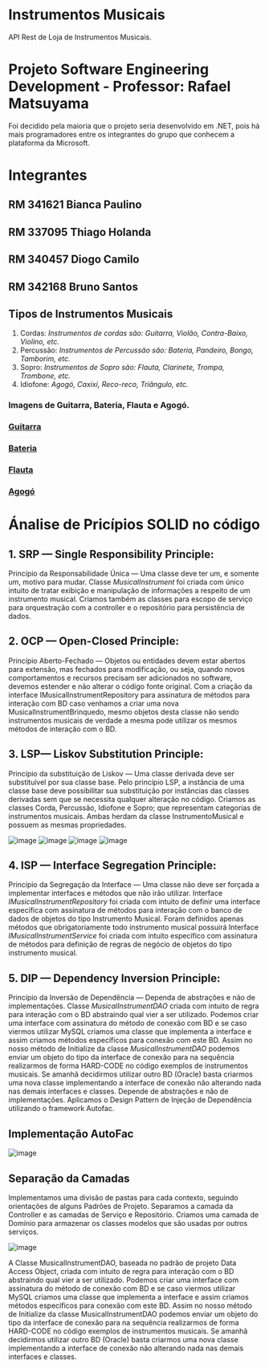 # Instrumentos Musicais
API Rest de Loja de Instrumentos Musicais.

# Projeto Software Engineering Development - Professor: Rafael Matsuyama
Foi decidido pela maioria que o projeto seria desenvolvido em .NET, pois há mais programadores entre os integrantes do grupo que conhecem a plataforma da Microsoft.

# Integrantes

## RM 341621 Bianca Paulino
## RM 337095 Thiago Holanda
## RM 340457 Diogo Camilo
## RM 342168 Bruno Santos

## Tipos de Instrumentos Musicais

1. Cordas: *Instrumentos de cordas são: Guitarra, Violão, Contra-Baixo, Violino, etc.*
2. Percussão: *Instrumentos de Percussão são: Bateria, Pandeiro, Bongo, Tamborim, etc.*
3. Sopro: *Instrumentos de Sopro são: Flauta, Clarinete, Trompa, Trombone, etc.*
4. Idiofone: *Agogó, Caxixi, Reco-reco, Triângulo, etc.*

### Imagens de Guitarra, Bateria, Flauta e Agogó.

### [Guitarra](https://pt.wikipedia.org/wiki/Guitarra)

### [Bateria](https://www.madeinbrazil.com.br/produto/bateria-completa-action-sp525-bk-turbo-preto-bk-71428)

### [Flauta](https://pt.wikipedia.org/wiki/Flauta)

### [Agogó](https://en.wikipedia.org/wiki/Agog%C3%B4)

# Ánalise de Pricípios SOLID no código

## 1. SRP — Single Responsibility Principle:
Princípio da Responsabilidade Única — Uma classe deve ter um, e somente um, motivo para mudar.
Classe *MusicalInstrument* foi criada com único intuito de tratar exibição e manipulação de informações a respeito de um instrumento musical. Criamos também as classes para escopo de serviço para orquestração com a controller e o repositório para persistência de dados.

## 2. OCP — Open-Closed Principle:​
Princípio Aberto-Fechado — Objetos ou entidades devem estar abertos para extensão, mas fechados para modificação, ou seja, quando novos comportamentos e recursos precisam ser adicionados no software, devemos estender e não alterar o código fonte original.
Com a criação da interface IMusicalInstrumentRepository para assinatura de métodos para interação com BD caso venhamos a criar uma nova MusicalInstrumentBrinquedo, mesmo objetos desta classe não sendo instrumentos musicais de verdade a mesma pode utilizar os mesmos métodos de interação com o BD.
## 3. LSP— Liskov Substitution Principle:
Princípio da substituição de Liskov — Uma classe derivada deve ser substituível por sua classe base.
Pelo princípio LSP, a instância de uma classe base deve possibilitar sua substituição por instâncias das classes derivadas sem que se necessita qualquer alteração no código.
Criamos as classes Corda, Percussão, Idiofone e Sopro; que representam categorias de instrumentos musicais. Ambas herdam da classe InstrumentoMusical e possuem as mesmas propriedades.

![image](assets/imagens/classe_corda.PNG)
![image](assets/imagens/classe_percussao.PNG)
![image](assets/imagens/classe_sopro.PNG)
![image](assets/imagens/classe_idiofone.PNG)

## 4. ISP — Interface Segregation Principle:
Princípio da Segregação da Interface — Uma classe não deve ser forçada a implementar interfaces e métodos que não irão utilizar.
Interface *IMusicalInstrumentRepository* foi criada com intuito de definir uma interface específica com assinatura de métodos para interação com o banco de dados de objetos do tipo Instrumento Musical. Foram definidos apenas métodos que obrigatoriamente todo instrumento musical possuirá
Interface *IMusicalInstrumentService* foi criada com intuito específico com assinatura de métodos para definição de regras de negócio de objetos do tipo instrumento musical.

## 5. DIP — Dependency Inversion Principle:
Princípio da Inversão de Dependência — Dependa de abstrações e não de implementações.
Classe *MusicalInstrumentDAO* criada com intuito de regra para interação com o BD abstraindo qual vier a ser utilizado. Podemos criar uma interface com assinatura do método de conexão com BD e se caso viermos utilizar MySQL criamos uma classe que implementa a interface e assim criamos métodos específicos para conexão com este BD. Assim no nosso método de Initialize da classe *MusicalInstrumentDAO* podemos enviar um objeto do tipo da interface de conexão para na sequência realizarmos de forma HARD-CODE no código exemplos de instrumentos musicais. Se amanhã decidirmos utilizar outro BD (Oracle) basta criarmos uma nova classe implementando a interface de conexão não alterando nada nas demais interfaces e classes.
Depende de abstrações e não de implementações.
Aplicamos o Design Pattern de Injeção de Dependência utilizando o framework Autofac.


## Implementação AutoFac

![image](assets/imagens/configuracao_autofac.png)

## Separação da Camadas

Implementamos uma divisão de pastas para cada contexto, seguindo orientações de alguns Padrões de Projeto. Separamos a camada da Controller e as camadas de Serviço e Repositório. Criamos uma camada de Domínio para armazenar os classes modelos que são usadas por outros serviços.

![image](assets/imagens/pastas_solucao.png)

A Classe MusicalInstrumentDAO, baseada no padrão de projeto Data Access Object, criada com intuito de regra para interação com o BD abstraindo qual vier a ser utilizado. Podemos criar uma interface com assinatura do método de conexão com BD e se caso viermos utilizar MySQL criamos uma classe que implementa a interface e assim criamos métodos específicos para conexão com este BD. Assim no nosso método de Initialize da classe MusicalInstrumentDAO podemos enviar um objeto do tipo da interface de conexão para na sequência realizarmos de forma HARD-CODE no código exemplos de instrumentos musicais. Se amanhã decidirmos utilizar outro BD (Oracle) basta criarmos uma nova classe implementando a interface de conexão não alterando nada nas demais interfaces e classes.
